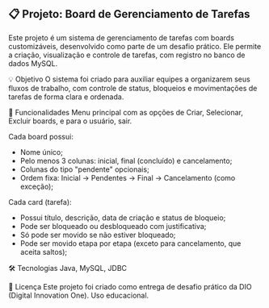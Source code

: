 ## 📋 Projeto: Board de Gerenciamento de Tarefas
Este projeto é um sistema de gerenciamento de tarefas com boards customizáveis, desenvolvido como parte de um desafio prático. Ele permite a criação, visualização e controle de tarefas, com registro no banco de dados MySQL.

💡 Objetivo
O sistema foi criado para auxiliar equipes a organizarem seus fluxos de trabalho, com controle de status, bloqueios e movimentações de tarefas de forma clara e ordenada.

🧱 Funcionalidades
Menu principal com as opções de Criar, Selecionar, Excluir boards, e para o usuário, sair.

Cada board possui: 
- Nome único;
- Pelo menos 3 colunas: inicial, final (concluído) e cancelamento;
- Colunas do tipo "pendente" opcionais;
- Ordem fixa: Inicial → Pendentes → Final → Cancelamento (como exceção);

Cada card (tarefa):
- Possui título, descrição, data de criação e status de bloqueio;
- Pode ser bloqueado ou desbloqueado com justificativa;
- Só pode ser movido se não estiver bloqueado;
- Pode ser movido etapa por etapa (exceto para cancelamento, que aceita saltos);

🛠️ Tecnologias
Java, MySQL, JDBC 

📄 Licença
Este projeto foi criado como entrega de desafio prático da DIO (Digital Innovation One). Uso educacional.
